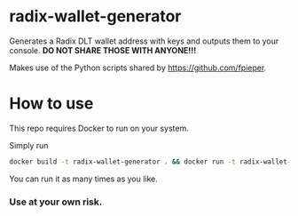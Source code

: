 # radix-wallet-generator
Generates a Radix DLT wallet address with keys and outputs them to your console. **DO NOT SHARE THOSE WITH ANYONE!!!**

Makes use of the Python scripts shared by https://github.com/fpieper.

# How to use
This repo requires Docker to run on your system.

Simply run
```bash
docker build -t radix-wallet-generator . && docker run -t radix-wallet-generator python generate.py
```

You can run it as many times as you like.

### Use at your own risk.
